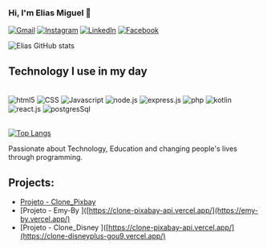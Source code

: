 ### Hi, I'm Elias Miguel 👋

[![Gmail](https://img.shields.io/badge/Gmail-D14836?style=for-the-badge&logo=gmail&logoColor=white)](eliasperreira@gmail.com)
[![Instagram](https://img.shields.io/badge/Instagram-E4405F?style=for-the-badge&logo=instagram&logoColor=white)](https://www.instagram.com/elias_p_miguel/)
[![LinkedIn](https://img.shields.io/badge/LinkedIn-0077B5?style=for-the-badge&logo=linkedin&logoColor=white)](https://www.linkedin.com/in/elias-perreira-miguel/)
[![Facebook](https://img.shields.io/badge/Facebook-1877F2?style=for-the-badge&logo=facebook&logoColor=white)](https://www.facebook.com/eliaspereiramiguel.elias/)

![Elias GitHub stats](https://github-readme-stats.vercel.app/api?username=eliamiguel&show_icons=true&theme=dracula)


## Technology I use in my day 

<div style="display: inline_block"><br/>
<img align="center" alt="html5" src="https://img.shields.io/badge/HTML5-E34F26?style=for-the-badge&logo=html5&logoColor=white">
<img align="center" alt="CSS" src="https://img.shields.io/badge/CSS3-1572B6?style=for-the-badge&logo=css3&logoColor=white">
<img align="center" alt="Javascript" src="https://img.shields.io/badge/JavaScript-F7DF1E?style=for-the-badge&logo=javascript&logoColor=black">
<img align="center" alt="node.js" src="https://img.shields.io/badge/Node.js-43853D?style=for-the-badge&logo=node.js&logoColor=white">
<img align="center" alt="express.js" src="https://img.shields.io/badge/Express.js-404D59?style=for-the-badge">
<img align="center" alt="php" src="https://img.shields.io/badge/PHP-777BB4?style=for-the-badge&logo=php&logoColor=white">
<img align="center" alt="kotlin" src="https://img.shields.io/badge/Kotlin-0095D5?&style=for-the-badge&logo=kotlin&logoColor=white">
<img align="center" alt="react.js" src="https://img.shields.io/badge/React-20232A?style=for-the-badge&logo=react&logoColor=61DAFB">
<img align="center" alt="postgresSql" src="https://img.shields.io/badge/PostgreSQL-316192?style=for-the-badge&logo=postgresql&logoColor=white">
</div><br/>

[![Top Langs](https://github-readme-stats.vercel.app/api/top-langs/?username=eliamiguel&layout=pie)](https://github.com/eliamiguel/github-readme-stats)

Passionate about Technology, Education and changing people's lives through programming.

## Projects: 
- [Projeto - Clone_Pixbay ](https://clone-pixabay-api.vercel.app/)<br/>
- [Projeto - Emy-By ]([https://clone-pixabay-api.vercel.app/](https://emy-by.vercel.app/)<br/>
- [Projeto - Clone_Disney ]([https://clone-pixabay-api.vercel.app/](https://clone-disneyplus-gou9.vercel.app/)<br/>



